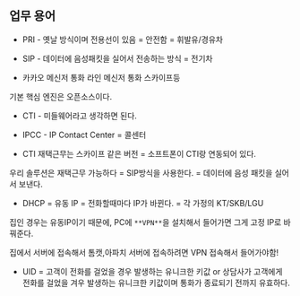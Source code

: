 ## 업무 용어


- PRI - 옛날 방식이며 전용선이 있음 = 안전함 = 휘발유/경유차 

- SIP - 데이터에 음성패킷을 실어서 전송하는 방식  = 전기차

- 카카오 메신저 통화 라인 메신저 통화 스카이프등

기본 핵심 엔진은 오픈소스이다.

- CTI  - 미들웨어라고 생각하면 된다.

- IPCC - IP Contact Center = 콜센터

- CTI  재택근무는 스카이프 같은 버전 = 소프트폰이 CTI랑 연동되어 있다. 

우리 솔루션은 재택근무 가능하다 = SIP방식을 사용한다. = 데이터에 음성 패킷을 실어서 보낸다.

- DHCP = 유동 IP = 전화할때마다 IP가 바뀐다. = 각 가정의 KT/SKB/LGU

집인 경우는 유동IP이기 때문에, PC에 `**VPN**`을 설치해서 들어가면 그게 고정 IP로 바꿔준다.

집에서 서버에 접속해서 톰캣,아파치 서버에 접속하려면 VPN 접속해서 들어가야함!

- UID = 고객이 전화를 걸었을 경우 발생하는 유니크한 키값 or 상담사가 고객에게 전화를 걸었을 겨우 발생하는 유니크한 키값이며 통화가 종료되기 전까지 유효하다.